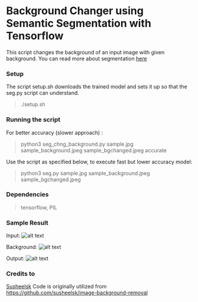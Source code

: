# Background Changer using Semantic Segmentation with Tensorflow

This script changes the background of an input image with given background. You can read more about segmentation [here](http://colab.research.google.com/github/tensorflow/models/blob/master/research/deeplab/deeplab_demo.ipynb)

### Setup
The script setup.sh downloads the trained model and sets it up so that the seg.py script can understand. 
>	./setup.sh

### Running the script
For better accuracy (slower approach) :
>	python3 seg_chng_background.py sample.jpg sample_background.jpeg sample_bgchanged.jpeg accurate

Use the script as specified below, to execute fast but lower accuracy model:
>	python3 seg.py sample.jpg sample_background.jpeg sample_bgchanged.jpeg

### Dependencies
>	tensorflow, PIL

### Sample Result
Input: 
![alt text](https://github.com/raikarsagar/image-background-changer/blob/master/sample.jpg "Input")

Background:
![alt text](https://github.com/raikarsagar/image-background-changer/blob/master/sample_background.jpg "Background")

Output: 
![alt text](https://github.com/raikarsagar/image-background-changer/blob/master/sample_bgchanged.png "Output")

### Credits to 
[Susheelsk](https://github.com/susheelsk)
Code is originally utilized from https://github.com/susheelsk/image-background-removal
